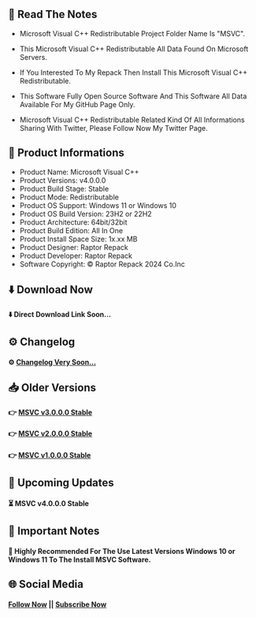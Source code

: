 ## 📝 Read The Notes

- Microsoft Visual C++ Redistributable Project Folder Name  Is "MSVC".

- This Microsoft Visual C++ Redistributable All Data Found On Microsoft Servers.

- If You Interested To My Repack Then Install This Microsoft Visual C++ Redistributable.

- This Software Fully Open Source Software And This Software All Data Available For My GitHub Page Only.

- Microsoft Visual C++ Redistributable Related Kind Of All Informations Sharing With Twitter, Please Follow Now My Twitter Page.

## 🧾 Product Informations

- Product Name: Microsoft Visual C++
- Product Versions: v4.0.0.0
- Product Build Stage: Stable
- Product Mode: Redistributable
- Product OS Support: Windows 11 or Windows 10
- Product OS Build Version: 23H2 or 22H2
- Product Architecture: 64bit/32bit
- Product Build Edition: All In One
- Product Install Space Size: 1x.xx MB
- Product Designer: Raptor Repack
- Product Developer: Raptor Repack
- Software Copyright: © Raptor Repack 2024 Co.Inc

## ⬇️ Download Now

#### ⬇️ Direct Download Link Soon...

## ⚙️ Changelog

#### ⚙️ [Changelog Very Soon...](https://github.com/RaptorRepack/MSVC)

## 📥 Older Versions

#### 👉 [MSVC v3.0.0.0 Stable](https://github.com/RaptorRepack/MSVC/releases/tag/v3.0.0)

#### 👉 [MSVC v2.0.0.0 Stable](https://github.com/RaptorRepack/MSVC/releases/tag/v2.0.0)

#### 👉 [MSVC v1.0.0.0 Stable](https://github.com/RaptorRepack/MSVC/releases/tag/v1.0.0)

## 📢 Upcoming Updates

#### ⏳ MSVC v4.0.0.0 Stable

## 📝 Important Notes

#### 🔴 Highly Recommended For The Use Latest Versions Windows 10 or Windows 11 To The Install MSVC Software.

#### 

## 🌐 Social Media

#### [Follow Now](https://twitter.com/raptorrepack) || [Subscribe Now](https://youtube.com/@RaptorRepack)
